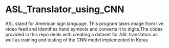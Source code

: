 # ASL_Translator_using_CNN
ASL stand for American sign language. This program takes image from live video feed and identifies hand symbols and converts it to digits.The codes provided in this repo deals with creating a dataset for ASL translators as well as training and testing of the CNN model implemented in Keras 
